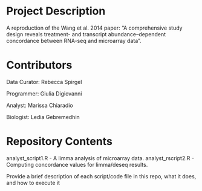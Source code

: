# Project Description

A reproduction of the Wang et al. 2014 paper: “A comprehensive study design reveals treatment- and transcript abundance–dependent concordance between RNA-seq and microarray data”. 

# Contributors

Data Curator: Rebecca Spirgel

Programmer: Giulia Digiovanni

Analyst: Marissa Chiaradio

Biologist: Ledia Gebremedhin


# Repository Contents

analyst_script1.R - A limma analysis of microarray data.
analyst_rscript2.R - Computing concordance values for limma/deseq results. 

Provide a brief description of each script/code file in this repo, what it does, and how to execute it
